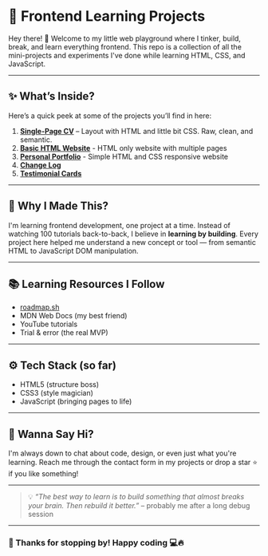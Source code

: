 # 🚀 Frontend Learning Projects

Hey there! 👋 Welcome to my little web playground where I tinker, build, break, and learn everything frontend. This repo is a collection of all the mini-projects and experiments I've done while learning HTML, CSS, and JavaScript.

---

## ✨ What’s Inside?

Here’s a quick peek at some of the projects you’ll find in here:

1. [**Single-Page CV**](https://roadmap.sh/projects/single-page-cv) – Layout with HTML and little bit CSS. Raw, clean, and semantic.
2. [**Basic HTML Website**](https://roadmap.sh/projects/basic-html-website) - HTML only website with multiple pages
3. [**Personal Portfolio**](https://roadmap.sh/projects/portfolio-website) - Simple HTML and CSS responsive website
4. [**Change Log**](https://roadmap.sh/projects/changelog-component)
5. [**Testimonial Cards**](https://roadmap.sh/projects/testimonial-cards)

---

## 🧠 Why I Made This?

I'm learning frontend development, one project at a time. Instead of watching 100 tutorials back-to-back, I believe in **learning by building**. Every project here helped me understand a new concept or tool — from semantic HTML to JavaScript DOM manipulation.

---

## 📚 Learning Resources I Follow

- [roadmap.sh](https://roadmap.sh/frontend/projects)
- MDN Web Docs (my best friend)
- YouTube tutorials
- Trial & error (the real MVP)

---

## ⚙️ Tech Stack (so far)

- HTML5 (structure boss)
- CSS3 (style magician)
- JavaScript (bringing pages to life)

---

## 📩 Wanna Say Hi?

I'm always down to chat about code, design, or even just what you're learning. Reach me through the contact form in my projects or drop a star ⭐ if you like something!

---

> 💡 _“The best way to learn is to build something that almost breaks your brain. Then rebuild it better.”_ – probably me after a long debug session

---

### 🎉 Thanks for stopping by! Happy coding 💻🔥
